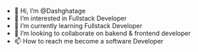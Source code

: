- 👋 Hi, I’m @Dashghatage
- 👀 I’m interested in Fullstack Developer
- 🌱 I’m currently learning Fullstack Developer
- 💞️ I’m looking to collaborate on bakend & frontend developer
- 📫 How to reach me become a software Developer

<!---
Dashghatage/Dashghatage is a ✨ special ✨ repository because its `README.md` (this file) appears on your GitHub profile.
You can click the Preview link to take a look at your changes.
--->
